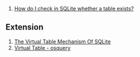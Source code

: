  1. [How do I check in SQLite whether a table exists?]
 
## Extension
 1. [The Virtual Table Mechanism Of SQLite]
 2. [Virtual Table - osquery]
 
[How do I check in SQLite whether a table exists?]: https://stackoverflow.com/questions/1601151/how-do-i-check-in-sqlite-whether-a-table-exists
[The Virtual Table Mechanism Of SQLite]: https://www.sqlite.org/vtab.html
[Virtual Table - osquery]: https://github.com/osquery/osquery
